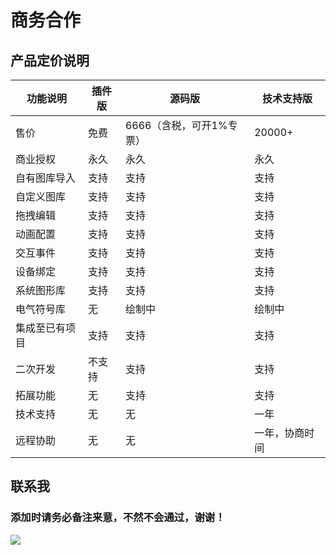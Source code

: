 # 商务合作

## 产品定价说明

| 功能说明       | 插件版 | 源码版                               | 技术支持版     |
| -------------- | ------ | ------------------------------------ | -------------- |
| 售价           | 免费   | 6666（含税，可开1%专票） | 20000+         |
| 商业授权       | 永久   | 永久                                 | 永久           |
| 自有图库导入   | 支持   | 支持                                 | 支持           |
| 自定义图库     | 支持   | 支持                                 | 支持           |
| 拖拽编辑       | 支持   | 支持                                 | 支持           |
| 动画配置       | 支持   | 支持                                 | 支持           |
| 交互事件       | 支持   | 支持                                 | 支持           |
| 设备绑定       | 支持   | 支持                                 | 支持           |
| 系统图形库     | 支持   | 支持                                 | 支持           |
| 电气符号库     | 无     | 绘制中                               | 绘制中         |
| 集成至已有项目 | 支持   | 支持                                 | 支持           |
| 二次开发       | 不支持 | 支持                                 | 支持           |
| 拓展功能       | 无     | 支持                                 | 支持           |
| 技术支持       | 无     | 无                                   | 一年           |
| 远程协助       | 无     | 无                                   | 一年，协商时间 |

## 联系我

### 添加时请务必备注来意，不然不会通过，谢谢！

![](/wechat.jpg)

